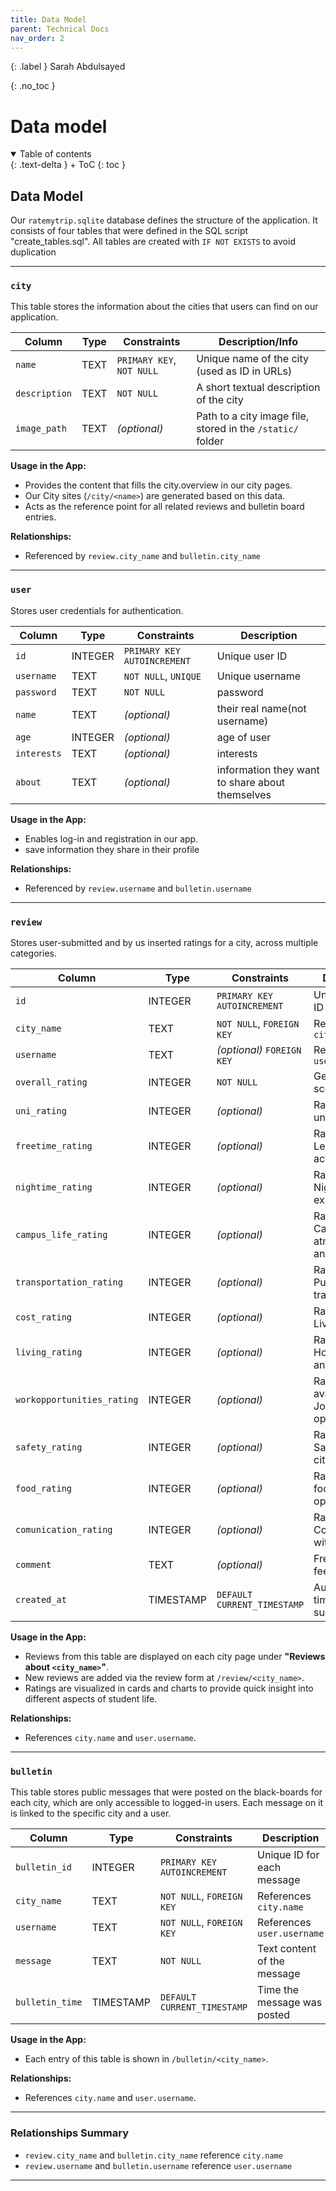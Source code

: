 ```yaml
---
title: Data Model
parent: Technical Docs
nav_order: 2
---
```


{: .label }
Sarah Abdulsayed

{: .no_toc }
# Data model

<details open markdown="block">
{: .text-delta }
<summary>Table of contents</summary>
+ ToC
{: toc }
</details>

## Data Model

Our `ratemytrip.sqlite` database defines the structure of the application. It consists of four tables that were defined in the SQL script "create_tables.sql".
All tables are created with `IF NOT EXISTS` to avoid duplication

---

### `city`
This table stores the information about the cities that users can find on our application. 

| Column       | Type | Constraints                    | Description/Info |
|--------------|------|--------------------------------|-------------|
| `name`       | TEXT | `PRIMARY KEY`, `NOT NULL`      | Unique name of the city (used as ID in URLs) |
| `description`| TEXT | `NOT NULL`                     | A short textual description of the city |
| `image_path` | TEXT | *(optional)*                       | Path to a city image file, stored in the `/static/` folder |


**Usage in the App:**
- Provides the content that fills the city.overview in our city pages.
- Our City sites (`/city/<name>`) are generated based on this data.
- Acts as the reference point for all related reviews and bulletin board entries.


**Relationships:**
- Referenced by `review.city_name` and `bulletin.city_name`



---

### `user`
Stores user credentials for authentication.

| Column     | Type     | Constraints                          | Description |
|------------|----------|--------------------------------------|-------------|
| `id`       | INTEGER  | `PRIMARY KEY AUTOINCREMENT`          | Unique user ID |
| `username` | TEXT     | `NOT NULL`, `UNIQUE`                 | Unique username |
| `password` | TEXT     | `NOT NULL`                           | password  |
| `name`     | TEXT     |  *(optional)*                        | their real name(not username) |
| `age`      | INTEGER  |  *(optional)*                        | age of user  |
| `interests`| TEXT     |  *(optional)*                        | interests  |
| `about`    | TEXT     |  *(optional)*                        | information they want to share about themselves |

**Usage in the App:**
- Enables log-in and registration in our app.
- save information they share in their profile

**Relationships:**
- Referenced by `review.username` and `bulletin.username`


---

### `review`
Stores user-submitted and by us inserted ratings for a city, across multiple categories.

| Column                      | Type      | Constraints                     | Description |
|-----------------------------|-----------|---------------------------------|-------------|
| `id`                        | INTEGER   | `PRIMARY KEY AUTOINCREMENT`     | Unique review ID |
| `city_name`                 | TEXT      | `NOT NULL`, `FOREIGN KEY`       | References `city.name` |
| `username`                  | TEXT      | *(optional)* `FOREIGN KEY`      | References `user.username` |
| `overall_rating`            | INTEGER   | `NOT NULL`                      | General overall score |
| `uni_rating`                | INTEGER   | *(optional)*                    | Rating for university life |
| `freetime_rating`           | INTEGER   | *(optional)*                    | Rating for Leisure activities |
| `nightime_rating`           | INTEGER   | *(optional)*                    |Rating for  Nightlife experience |
| `campus_life_rating`        | INTEGER   | *(optional)*                    | Rating for Campus atmosphere and experience|
| `transportation_rating`     | INTEGER   | *(optional)*                    | Rating for Public transport |
| `cost_rating`               | INTEGER   | *(optional)*                    | Rating for Living costs |
| `living_rating`             | INTEGER   | *(optional)*                    |Rating for Housing quality and availability |
| `workopportunities_rating`  | INTEGER   | *(optional)*                    | Rating for availability of  Job/internship opportunities |
| `safety_rating`             | INTEGER   | *(optional)*                    | Rating for  Safety in the city |
| `food_rating`               | INTEGER   | *(optional)*                    | Rating for  Local food and options |
| `comunication_rating`       | INTEGER   | *(optional)*                    | Rating for  Communication with others  |
| `comment`                   | TEXT      | *(optional)*                    | Free-form feedback |
| `created_at`                | TIMESTAMP | `DEFAULT CURRENT_TIMESTAMP`     | Auto-set timestamp on submission |

**Usage in the App:**
- Reviews from this table are displayed on each city page under **"Reviews about `<city_name>`"**.
- New reviews are added via the review form at `/review/<city_name>`.
- Ratings are visualized in cards and charts to provide quick insight into different aspects of student life.

**Relationships:**
- References `city.name` and `user.username`.


---

### `bulletin`
This table stores public messages that were posted on the black-boards for each city, which are only accessible to logged-in users. Each message on it is linked to the specific city and a user.

| Column         | Type      | Constraints                     | Description |
|----------------|-----------|----------------------------------|-------------|
| `bulletin_id`  | INTEGER   | `PRIMARY KEY AUTOINCREMENT`      | Unique ID for each message |
| `city_name`    | TEXT      | `NOT NULL`, `FOREIGN KEY`       | References `city.name` |
| `username`     | TEXT      | `NOT NULL`, `FOREIGN KEY`       | References `user.username` |
| `message`      | TEXT      | `NOT NULL`                       | Text content of the message |
| `bulletin_time`| TIMESTAMP | `DEFAULT CURRENT_TIMESTAMP`      | Time the message was posted |

**Usage in the App:**
- Each entry of this table is shown in  `/bulletin/<city_name>`.

**Relationships:**
- References `city.name` and `user.username`.

---
### Relationships Summary

- `review.city_name` and `bulletin.city_name` reference `city.name`
- `review.username` and `bulletin.username` reference `user.username`

--- 